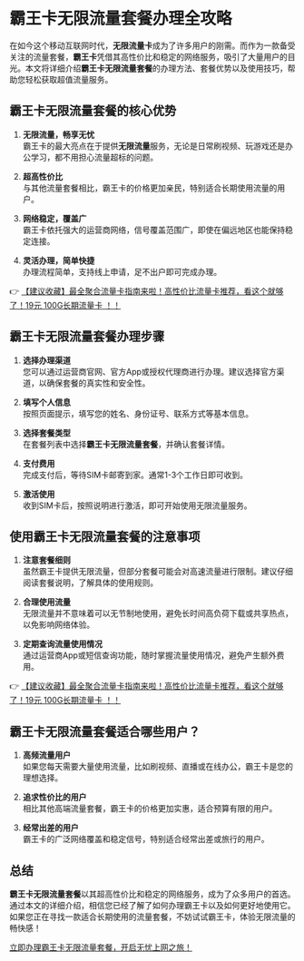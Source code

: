 # 霸王卡无限流量套餐办理全攻略

在如今这个移动互联网时代，**无限流量卡**成为了许多用户的刚需。而作为一款备受关注的流量套餐，**霸王卡**凭借其高性价比和稳定的网络服务，吸引了大量用户的目光。本文将详细介绍**霸王卡无限流量套餐**的办理方法、套餐优势以及使用技巧，帮助您轻松获取超值流量服务。

## 霸王卡无限流量套餐的核心优势

1. **无限流量，畅享无忧**  
   霸王卡的最大亮点在于提供**无限流量**服务，无论是日常刷视频、玩游戏还是办公学习，都不用担心流量超标的问题。

2. **超高性价比**  
   与其他流量套餐相比，霸王卡的价格更加亲民，特别适合长期使用流量的用户。

3. **网络稳定，覆盖广**  
   霸王卡依托强大的运营商网络，信号覆盖范围广，即使在偏远地区也能保持稳定连接。

4. **灵活办理，简单快捷**  
   办理流程简单，支持线上申请，足不出户即可完成办理。

👉 [【建议收藏】最全聚合流量卡指南来啦！高性价比流量卡推荐，看这个就够了！19元 100G长期流量卡 ！！](https://bit.ly/Liuliangka)

## 霸王卡无限流量套餐办理步骤

1. **选择办理渠道**  
   您可以通过运营商官网、官方App或授权代理商进行办理。建议选择官方渠道，以确保套餐的真实性和安全性。

2. **填写个人信息**  
   按照页面提示，填写您的姓名、身份证号、联系方式等基本信息。

3. **选择套餐类型**  
   在套餐列表中选择**霸王卡无限流量套餐**，并确认套餐详情。

4. **支付费用**  
   完成支付后，等待SIM卡邮寄到家。通常1-3个工作日即可收到。

5. **激活使用**  
   收到SIM卡后，按照说明进行激活，即可开始使用无限流量服务。

## 使用霸王卡无限流量套餐的注意事项

1. **注意套餐细则**  
   虽然霸王卡提供无限流量，但部分套餐可能会对高速流量进行限制。建议仔细阅读套餐说明，了解具体的使用规则。

2. **合理使用流量**  
   无限流量并不意味着可以无节制地使用，避免长时间高负荷下载或共享热点，以免影响网络体验。

3. **定期查询流量使用情况**  
   通过运营商App或短信查询功能，随时掌握流量使用情况，避免产生额外费用。

👉 [【建议收藏】最全聚合流量卡指南来啦！高性价比流量卡推荐，看这个就够了！19元 100G长期流量卡 ！！](https://bit.ly/Liuliangka)

## 霸王卡无限流量套餐适合哪些用户？

1. **高频流量用户**  
   如果您每天需要大量使用流量，比如刷视频、直播或在线办公，霸王卡是您的理想选择。

2. **追求性价比的用户**  
   相比其他高端流量套餐，霸王卡的价格更加实惠，适合预算有限的用户。

3. **经常出差的用户**  
   霸王卡的广泛网络覆盖和稳定信号，特别适合经常出差或旅行的用户。

## 总结

**霸王卡无限流量套餐**以其超高性价比和稳定的网络服务，成为了众多用户的首选。通过本文的详细介绍，相信您已经了解了如何办理霸王卡以及如何更好地使用它。如果您正在寻找一款适合长期使用的流量套餐，不妨试试霸王卡，体验无限流量的畅快感！

[立即办理霸王卡无限流量套餐，开启无忧上网之旅！](https://bit.ly/Liuliangka)